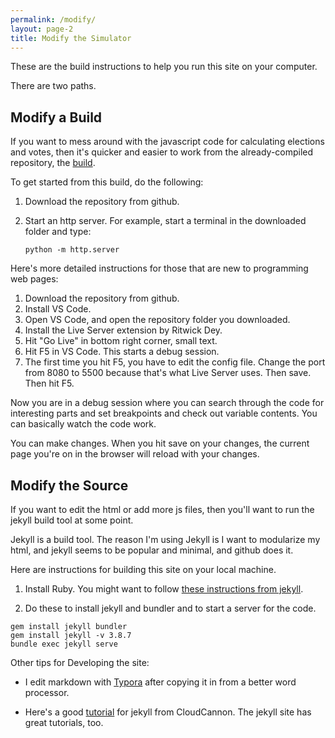 ```yaml
---
permalink: /modify/
layout: page-2
title: Modify the Simulator
---
```


These are the build instructions to help you run this site on your computer.

There are two paths. 

## Modify a Build

If you want to mess around with the javascript code for calculating elections and votes, then it's quicker and easier to work from the already-compiled repository, the [build](https://github.com/paretoman/ballot_site/). 

To get started from this build, do the following:

1. Download the repository from github.

2. Start an http server. For example, start a terminal in the downloaded folder and type: 

   ```
   python -m http.server
   ```

Here's more detailed instructions for those that are new to programming web pages:

1. Download the repository from github.
2. Install VS Code.
3. Open VS Code, and open the repository folder you downloaded.
4. Install the Live Server extension by Ritwick Dey.
5. Hit "Go Live" in bottom right corner, small text.
6. Hit F5 in VS Code. This starts a debug session.
7. The first time you hit F5, you have to edit the config file. Change the port from 8080 to 5500 because that's what Live Server uses. Then save. Then hit F5.

Now you are in a debug session where you can search through the code for interesting parts and set breakpoints and check out variable contents. You can basically watch the code work.

You can make changes. When you hit save on your changes, the current page you're on in the browser will reload with your changes.

## Modify the Source

If you want to edit the html or add more js files, then you'll want to run the jekyll build tool at some point. 

Jekyll is a build tool. The reason I'm using Jekyll is I want to modularize my html, and jekyll seems to be popular and minimal, and github does it.

Here are instructions for building this site on your local machine.

1. Install Ruby. You might want to follow [these instructions from jekyll​](https://jekyllrb.com/docs/installation/windows/).

2. Do these to install jekyll and bundler and to start a server for the code.

~~~~~~~~~~~~~~~~~~~~~~~~~~~~~~~~~~~~~~~~~~~~~~~~~~~~~~~~~~~~~~~~~~~~~~~~~~~~~~~~
gem install jekyll bundler
gem install jekyll -v 3.8.7
bundle exec jekyll serve
~~~~~~~~~~~~~~~~~~~~~~~~~~~~~~~~~~~~~~~~~~~~~~~~~~~~~~~~~~~~~~~~~~~~~~~~~~~~~~~~

Other tips for Developing the site:

-  I edit markdown with [Typora](https://typora.io/) after copying it in from a better word processor.

-  Here's a good [tutorial](https://learn.cloudcannon.com/) for jekyll from CloudCannon. The jekyll site has great tutorials, too.
